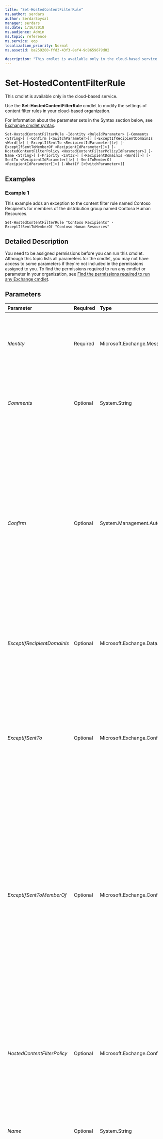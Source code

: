 ```yaml
---
title: "Set-HostedContentFilterRule"
ms.author: serdars
author: SerdarSoysal
manager: serdars
ms.date: 1/16/2018
ms.audience: Admin
ms.topic: reference
ms.service: eop
localization_priority: Normal
ms.assetid: ba259260-ffd3-43f3-8ef4-9d8659679d02

description: "This cmdlet is available only in the cloud-based service."
---
```


# Set-HostedContentFilterRule

This cmdlet is available only in the cloud-based service. 
  
Use the **Set-HostedContentFilterRule** cmdlet to modify the settings of content filter rules in your cloud-based organization.
  
For information about the parameter sets in the Syntax section below, see [Exchange cmdlet syntax](https://technet.microsoft.com/library/bb123552.aspx). 
  
```
Set-HostedContentFilterRule -Identity <RuleIdParameter> [-Comments <String>] [-Confirm [<SwitchParameter>]] [-ExceptIfRecipientDomainIs <Word[]>] [-ExceptIfSentTo <RecipientIdParameter[]>] [-ExceptIfSentToMemberOf <RecipientIdParameter[]>] [-HostedContentFilterPolicy <HostedContentFilterPolicyIdParameter>] [-Name <String>] [-Priority <Int32>] [-RecipientDomainIs <Word[]>] [-SentTo <RecipientIdParameter[]>] [-SentToMemberOf <RecipientIdParameter[]>] [-WhatIf [<SwitchParameter>]]

```

## Examples
<a name="Examples"> </a>

### Example 1

This example adds an exception to the content filter rule named Contoso Recipients for members of the distribution group named Contoso Human Resources.
  
```
Set-HostedContentFilterRule "Contoso Recipients" -ExceptIfSentToMemberOf "Contoso Human Resources"
```

## Detailed Description
<a name="DetailedDescription"> </a>

You need to be assigned permissions before you can run this cmdlet. Although this topic lists all parameters for the cmdlet, you may not have access to some parameters if they're not included in the permissions assigned to you. To find the permissions required to run any cmdlet or parameter in your organization, see [Find the permissions required to run any Exchange cmdlet](https://technet.microsoft.com/library/mt432940.aspx).
  
## Parameters
<a name="DetailedDescription"> </a>

|**Parameter**|**Required**|**Type**|**Description**|
|:-----|:-----|:-----|:-----|
| _Identity_ <br/> |Required  <br/> |Microsoft.Exchange.MessagingPolicies.Rules.Tasks.RuleIdParameter  <br/> |The Identity parameter specifies the content filter rule that you want to modify. You can use any value that uniquely identifies the rule. For example, you can specify the name, GUID, or distinguished name (DN) of the content filter rule.  <br/> |
| _Comments_ <br/> |Optional  <br/> |System.String  <br/> |The  _Comments_ parameter specifies informative comments for the rule, such as what the rule is used for or how it has changed over time. The length of the comment can't exceed 1024 characters. <br/> |
| _Confirm_ <br/> |Optional  <br/> |System.Management.Automation.SwitchParameter  <br/> | The _Confirm_ switch specifies whether to show or hide the confirmation prompt. How this switch affects the cmdlet depends on if the cmdlet requires confirmation before proceeding. <br/>  Destructive cmdlets (for example, **Remove-\*** cmdlets) have a built-in pause that forces you to acknowledge the command before proceeding. For these cmdlets, you can skip the confirmation prompt by using this exact syntax: `-Confirm:$false`.  <br/>  Most other cmdlets (for example, **New-\*** and **Set-\*** cmdlets) don't have a built-in pause. For these cmdlets, specifying the _Confirm_ switch without a value introduces a pause that forces you acknowledge the command before proceeding. <br/> |
| _ExceptIfRecipientDomainIs_ <br/> |Optional  <br/> |Microsoft.Exchange.Data.Word[]  <br/> |The  _ExceptIfRecipientDomainIs_ parameter specifies an exception that looks for recipients with email address in the specified domains. You can specify multiple domains separated by commas. <br/> |
| _ExceptIfSentTo_ <br/> |Optional  <br/> |Microsoft.Exchange.Configuration.Tasks.RecipientIdParameter[]  <br/> | The _ExceptIfSentTo_ parameter specifies an exception that looks for recipients in messages. You can use any value that uniquely identifies the recipient. For example: <br/>  Name <br/>  Distinguished name (DN) <br/>  Display name <br/>  Email address <br/>  GUID <br/>  To enter multiple values, use the following syntax: `<value1>,<value2>,...<valueX>`. If the values contain spaces or otherwise require quotation marks, use the following syntax:  `"<value1>","<value2>",..."<valueX>"`.  <br/> |
| _ExceptIfSentToMemberOf_ <br/> |Optional  <br/> |Microsoft.Exchange.Configuration.Tasks.RecipientIdParameter[]  <br/> | The _ExceptIfSentToMemberOf_ parameter specifies an exception that looks for messages sent to members of groups. You can use any value that uniquely identifies the group. For example: <br/>  Name <br/>  Distinguished name (DN) <br/>  Display name <br/>  Email address <br/>  GUID <br/>  To enter multiple values, use the following syntax: `<value1>,<value2>,...<valueX>`. If the values contain spaces or otherwise require quotation marks, use the following syntax:  `"<value1>","<value2>",..."<valueX>"`.  <br/> > [!NOTE]>  If you remove the group after you create the rule, no exception is made for messages that are sent to members of the group.          |
| _HostedContentFilterPolicy_ <br/> |Optional  <br/> |Microsoft.Exchange.Configuration.Tasks.HostedContentFilterPolicyIdParameter  <br/> |The  _HostedContentFilterPolicy_ parameter specifies the content filter policy to apply to messages that match the conditions defined by this content filter rule. <br/> You can use any value that uniquely identifies the policy. For example, you can specify the name, GUID, or distinguished name (DN) of the content filter policy.  <br/> > [!NOTE]> You can't specify the default content filter policy. And, you can't specify a content filter policy that's already associated with another content filter rule.           |
| _Name_ <br/> |Optional  <br/> |System.String  <br/> |The  _Name_ parameter specifies a unique name for the content filter rule. <br/> |
| _Priority_ <br/> |Optional  <br/> |System.Int32  <br/> | The _Priority_ parameter specifies a priority value for the rule that determines the order of rule processing. A lower integer value indicates a higher priority, the value 0 is the highest priority, and rules can't have the same priority value. <br/>  Valid values and the default value for this parameter depend on the number of existing rules. For example, if there are 8 existing rules: <br/>  Valid priority values for the existing 8 rules are from 0 through 7. <br/>  Valid priority values for a new rule (the 9th rule) are from 0 through 8. <br/>  The default value for a new rule (the 9th rule) is 8. <br/>  If you modify the priority value of a rule, the position of the rule in the list changes to match the priority value you specify. In other words, if you set the priority value of a rule to the same value as an existing rule, the priority value of the existing rule and all other lower priority rules after it is increased by 1. <br/> |
| _RecipientDomainIs_ <br/> |Optional  <br/> |Microsoft.Exchange.Data.Word[]  <br/> |The  _RecipientDomainIs_ parameter specifies a condition that looks for recipients with email address in the specified domains. You can specify multiple domains separated by commas. <br/> |
| _SentTo_ <br/> |Optional  <br/> |Microsoft.Exchange.Configuration.Tasks.RecipientIdParameter[]  <br/> | The _SentTo_ parameter specifies a condition that looks for recipients in messages. You can use any value that uniquely identifies the recipient. For example: <br/>  Name <br/>  Distinguished name (DN) <br/>  Display name <br/>  Email address <br/>  GUID <br/>  To enter multiple values, use the following syntax: `<value1>,<value2>,...<valueX>`. If the values contain spaces or otherwise require quotation marks, use the following syntax:  `"<value1>","<value2>",..."<valueX>"`.  <br/> |
| _SentToMemberOf_ <br/> |Optional  <br/> |Microsoft.Exchange.Configuration.Tasks.RecipientIdParameter[]  <br/> | The _SentToMemberOf_ parameter specifies a condition that looks for messages sent to members of groups. You can use any value that uniquely identifies the group. For example: <br/>  Name <br/>  Distinguished name (DN) <br/>  Display name <br/>  Email address <br/>  GUID <br/>  To enter multiple values, use the following syntax: `<value1>,<value2>,...<valueX>`. If the values contain spaces or otherwise require quotation marks, use the following syntax:  `"<value1>","<value2>",..."<valueX>"`.  <br/> > [!NOTE]>  If you remove the group after you create the rule, no action is taken on messages that are sent to members of the group.          |
| _WhatIf_ <br/> |Optional  <br/> |System.Management.Automation.SwitchParameter  <br/> |The  _WhatIf_ switch simulates the actions of the command. You can use this switch to view the changes that would occur without actually applying those changes. You don't need to specify a value with this switch. <br/> |
   
## Input Types
<a name="InputTypes"> </a>

To see the input types that this cmdlet accepts, see [Cmdlet Input and Output Types](http://go.microsoft.com/fwlink/p/?linkId=616387). If the Input Type field for a cmdlet is blank, the cmdlet doesn't accept input data. 
  
## Return Types
<a name="ReturnTypes"> </a>

To see the return types, which are also known as output types, that this cmdlet accepts, see [Cmdlet Input and Output Types](http://go.microsoft.com/fwlink/p/?linkId=616387). If the Output Type field is blank, the cmdlet doesn't return data. 
  

